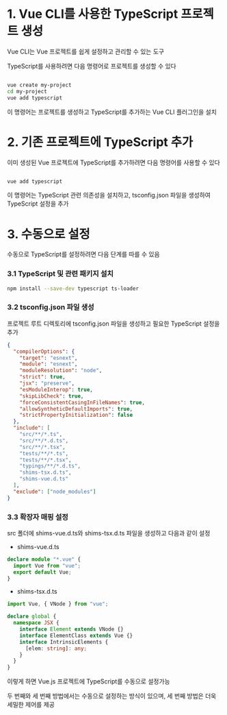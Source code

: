 # 1. Vue CLI를 사용한 TypeScript 프로젝트 생성

Vue CLI는 Vue 프로젝트를 쉽게 설정하고 관리할 수 있는 도구

TypeScript를 사용하려면 다음 명령어로 프로젝트를 생성할 수 있다

```bash

vue create my-project
cd my-project
vue add typescript

```

이 명령어는 프로젝트를 생성하고 TypeScript를 추가하는 Vue CLI 플러그인을 설치

# 2. 기존 프로젝트에 TypeScript 추가

이미 생성된 Vue 프로젝트에 TypeScript를 추가하려면 다음 명령어를 사용할 수 있다

```bash

vue add typescript

```

이 명령어는 TypeScript 관련 의존성을 설치하고, tsconfig.json 파일을 생성하여 TypeScript 설정을 추가

# 3. 수동으로 설정

수동으로 TypeScript를 설정하려면 다음 단계를 따를 수 있음

### 3.1 TypeScript 및 관련 패키지 설치

```bash
npm install --save-dev typescript ts-loader

```

### 3.2 tsconfig.json 파일 생성

프로젝트 루트 디렉토리에 tsconfig.json 파일을 생성하고 필요한 TypeScript 설정을 추가

```json
{
  "compilerOptions": {
    "target": "esnext",
    "module": "esnext",
    "moduleResolution": "node",
    "strict": true,
    "jsx": "preserve",
    "esModuleInterop": true,
    "skipLibCheck": true,
    "forceConsistentCasingInFileNames": true,
    "allowSyntheticDefaultImports": true,
    "strictPropertyInitialization": false
  },
  "include": [
    "src/**/*.ts",
    "src/**/*.d.ts",
    "src/**/*.tsx",
    "tests/**/*.ts",
    "tests/**/*.tsx",
    "typings/**/*.d.ts",
    "shims-tsx.d.ts",
    "shims-vue.d.ts"
  ],
  "exclude": ["node_modules"]
}
```

### 3.3 확장자 매핑 설정

src 폴더에 shims-vue.d.ts와 shims-tsx.d.ts 파일을 생성하고 다음과 같이 설정

- shims-vue.d.ts

```typescript
declare module "*.vue" {
  import Vue from "vue";
  export default Vue;
}
```

- shims-tsx.d.ts

```typescript
import Vue, { VNode } from "vue";

declare global {
  namespace JSX {
    interface Element extends VNode {}
    interface ElementClass extends Vue {}
    interface IntrinsicElements {
      [elem: string]: any;
    }
  }
}
```

이렇게 하면 Vue.js 프로젝트에 TypeScript를 수동으로 설정가능

두 번째와 세 번째 방법에서는 수동으로 설정하는 방식이 있으며, 세 번째 방법은 더욱 세밀한 제어를 제공
